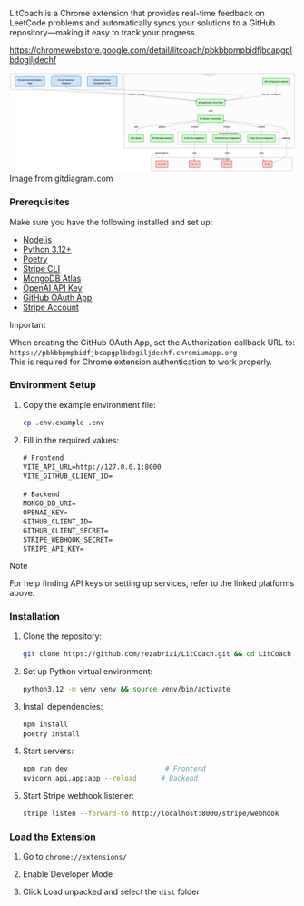 LitCoach is a Chrome extension that provides real-time feedback on LeetCode problems and automatically syncs your solutions to a GitHub repository—making it easy to track your progress.

https://chromewebstore.google.com/detail/litcoach/pbkbbpmpbidfjbcapgplbdogiljdechf

![LitCoach Diagram](assets/diagram.png)  
Image from gitdiagram.com

### Prerequisites

Make sure you have the following installed and set up:

-   [Node.js](https://nodejs.org/)
-   [Python 3.12+](https://www.python.org/downloads/)
-   [Poetry](https://python-poetry.org/docs/#installation)
-   [Stripe CLI](https://stripe.com/docs/stripe-cli)
-   [MongoDB Atlas](https://www.mongodb.com/atlas/database)
-   [OpenAI API Key](https://platform.openai.com/account/api-keys)
-   [GitHub OAuth App](https://docs.github.com/en/apps/oauth-apps/building-oauth-apps/creating-an-oauth-app)
-   [Stripe Account](https://dashboard.stripe.com/register)

> [!IMPORTANT]
> When creating the GitHub OAuth App, set the Authorization callback URL to:  
> `https://pbkbbpmpbidfjbcapgplbdogiljdechf.chromiumapp.org`  
> This is required for Chrome extension authentication to work properly.

### Environment Setup

1. Copy the example environment file:

    ```bash
    cp .env.example .env
    ```

2. Fill in the required values:

    ```env
    # Frontend
    VITE_API_URL=http://127.0.0.1:8000
    VITE_GITHUB_CLIENT_ID=

    # Backend
    MONGO_DB_URI=
    OPENAI_KEY=
    GITHUB_CLIENT_ID=
    GITHUB_CLIENT_SECRET=
    STRIPE_WEBHOOK_SECRET=
    STRIPE_API_KEY=
    ```

> [!NOTE]
> For help finding API keys or setting up services, refer to the linked platforms above.

### Installation

1. Clone the repository:

    ```bash
    git clone https://github.com/rezabrizi/LitCoach.git && cd LitCoach
    ```

2. Set up Python virtual environment:

    ```bash
    python3.12 -m venv venv && source venv/bin/activate
    ```

3. Install dependencies:

    ```bash
    npm install
    poetry install
    ```

4. Start servers:

    ```bash
    npm run dev                        # Frontend
    uvicorn api.app:app --reload      # Backend
    ```

5. Start Stripe webhook listener:

    ```bash
    stripe listen --forward-to http://localhost:8000/stripe/webhook
    ```

### Load the Extension

1. Go to `chrome://extensions/`

2. Enable Developer Mode

3. Click Load unpacked and select the `dist` folder
